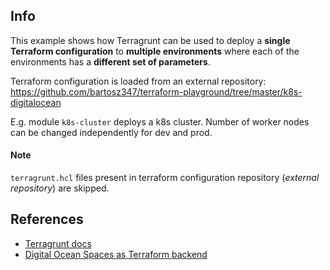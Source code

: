 ## Info

This example shows how Terragrunt can be used to deploy a **single Terraform configuration** to **multiple environments** where each of the environments has a **different set of parameters**.

Terraform configuration is loaded from an external repository: https://github.com/bartosz347/terraform-playground/tree/master/k8s-digitalocean

E.g. module `k8s-cluster` deploys a k8s cluster. Number of worker nodes can be changed independently for dev and prod.

#### Note

`terragrunt.hcl` files present in terraform configuration repository (_external repository_) are skipped.


## References
 - [Terragrunt docs](https://terragrunt.gruntwork.io/docs/)
 - [Digital Ocean Spaces as Terraform backend](https://github.com/MattMorgis/digitalocean-spaces-terraform-backend)
